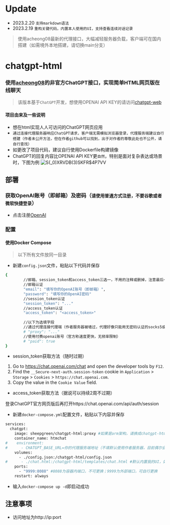# Update
 - 2023.2.20 `支持markdown语法`
 - 2023.2.19 `重构关键代码，内置本人使用的UI，支持查看连续对话记录`
> 使用acheong08最新的代理接口，大幅减轻服务器负载，客户端可在国内搭建（如需境外本地搭建，请切换main分支）
# chatgpt-html
### 使用[acheong08](https://github.com/acheong08/ChatGPT)的非官方ChatGPT接口，实现简单HTML网页版在线聊天

> 该版本基于`ChatGPT`开发，想使用OPENAI API KEY的请访问[chatgpt-web](https://github.com/slippersheepig/chatgpt-web)

#### 项目由来及一些说明
- 想在html实现人人可访问的ChatGPT网页应用
- `通过连接代理服务器响应ChatGPT请求，客户端无需模拟浏览器登录，代理服务端建议自行搭建（作者未公开方法，但在作者github可以找到，出于对作者的尊敬此处也不公开，请自行查找）`
- 如更改了项目代码，建议自行使用Dockerfile构建镜像
- ChatGPT的回复内容比OPENAI API KEY更`自然`，特别是面对复杂表达或场景时，下图为例
![S{_0)XRVDB(3)SKFR$4P7VV](https://user-images.githubusercontent.com/58287293/212858122-1e3c72f5-5f40-4ff8-8e12-3cfb64b3b543.png)

## 部署
### 获取OpenAI账号（即邮箱）及密码（`请使用普通方式注册，不要谷歌或者微软快捷登录`）
- 点击注册[OpenAI](https://platform.openai.com/)
### 配置
#### 使用Docker Compose
> 以下所有文件放同一目录
- 新建`config.json`文件，粘贴以下代码并保存
```bash
{
        //邮箱、session_token和access_token三选一，不用的注释或删掉，注意最后一行删掉逗号
        //邮箱认证
        "email": "填写你的OpenAI账号（即邮箱）",
        "password": "填写你的OpenAI密码"
        //session_token认证
        "session_token": "..."
        //access_token认证
        "access_token": "<access_token>"
        
        //以下为选填字段
        //通过代理连接代理端（作者服务器被墙过，代理好像只能用无密码认证的socks5或者http，请自行测试）
        # "proxy": "..."
        //使用付费openai账号（官方称速度更快，无频率限制）
        # "paid": true
}
```
 - session_token获取方法（随时过期）
1. Go to https://chat.openai.com/chat and open the developer tools by `F12`.
2. Find the `__Secure-next-auth.session-token` cookie in `Application` > `Storage` > `Cookies` > `https://chat.openai.com`.
3. Copy the value in the `Cookie Value` field.
 - access_token获取方法（据说可以持续2周不过期）

登录ChatGPT官方网页版后再打开https://chat.openai.com/api/auth/session 

- 新建`docker-compose.yml`配置文件，粘贴以下内容并保存
```bash
services:
  chatgpt:
    image: sheepgreen/chatgpt-html:proxy #如果是arm架构，请换成chatgpt-html:proxyarm
    container_name: htmchat
#    environment:
#      - CHATGPT_BASE_URL=你的代理服务端地址（不填默认使用作者服务器，目前偶尔会不可用）
    volumes:
      - ./config.json:/chatgpt-html/config.json
#      - ./chat.html:/chatgpt-html/templates/chat.html #默认内置我的UI，如需替换自用网页请取消注释
    ports:
      - "9999:8088" #8088为容器内端口，不可更换；9999为外部端口，可自行更换
    restart: always
```
- 输入`docker-compose up -d`即启动成功
## 注意事项
- 访问地址为http://ip:port
